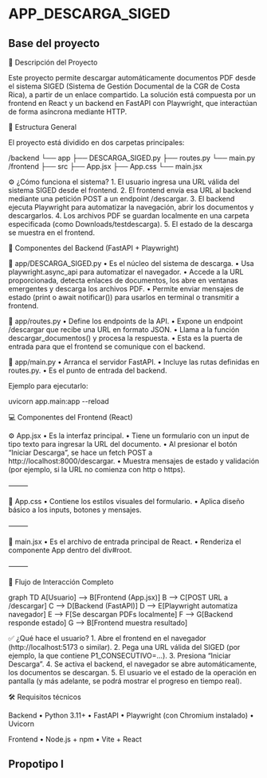 # APP_DESCARGA_SIGED

## Base del proyecto

🧩 Descripción del Proyecto

Este proyecto permite descargar automáticamente documentos PDF desde el sistema SIGED (Sistema de Gestión Documental de la CGR de Costa Rica), a partir de un enlace compartido. La solución está compuesta por un frontend en React y un backend en FastAPI con Playwright, que interactúan de forma asíncrona mediante HTTP.

📁 Estructura General

El proyecto está dividido en dos carpetas principales:

/backend
  └── app
       ├── DESCARGA_SIGED.py
       ├── routes.py
       └── main.py
/frontend
  ├── src
       ├── App.jsx
       ├── App.css
       └── main.jsx

⚙️ ¿Cómo funciona el sistema?
	1.	El usuario ingresa una URL válida del sistema SIGED desde el frontend.
	2.	El frontend envía esa URL al backend mediante una petición POST a un endpoint /descargar.
	3.	El backend ejecuta Playwright para automatizar la navegación, abrir los documentos y descargarlos.
	4.	Los archivos PDF se guardan localmente en una carpeta especificada (como Downloads/testdescarga).
	5.	El estado de la descarga se muestra en el frontend.


🧠 Componentes del Backend (FastAPI + Playwright)

📁 app/DESCARGA_SIGED.py
	•	Es el núcleo del sistema de descarga.
	•	Usa playwright.async_api para automatizar el navegador.
	•	Accede a la URL proporcionada, detecta enlaces de documentos, los abre en ventanas emergentes y descarga los archivos PDF.
	•	Permite enviar mensajes de estado (print o await notificar()) para usarlos en terminal o transmitir a frontend.

📄 app/routes.py
	•	Define los endpoints de la API.
	•	Expone un endpoint /descargar que recibe una URL en formato JSON.
	•	Llama a la función descargar_documentos() y procesa la respuesta.
	•	Esta es la puerta de entrada para que el frontend se comunique con el backend.

🚀 app/main.py
	•	Arranca el servidor FastAPI.
	•	Incluye las rutas definidas en routes.py.
	•	Es el punto de entrada del backend.

Ejemplo para ejecutarlo:


uvicorn app.main:app --reload

💻 Componentes del Frontend (React)

⚙️ App.jsx
	•	Es la interfaz principal.
	•	Tiene un formulario con un input de tipo texto para ingresar la URL del documento.
	•	Al presionar el botón “Iniciar Descarga”, se hace un fetch POST a http://localhost:8000/descargar.
	•	Muestra mensajes de estado y validación (por ejemplo, si la URL no comienza con http o https).

⸻

🎨 App.css
	•	Contiene los estilos visuales del formulario.
	•	Aplica diseño básico a los inputs, botones y mensajes.

⸻

🔁 main.jsx
	•	Es el archivo de entrada principal de React.
	•	Renderiza el componente App dentro del div#root.

⸻

🔗 Flujo de Interacción Completo

graph TD
    A[Usuario] --> B[Frontend (App.jsx)]
    B --> C[POST URL a /descargar]
    C --> D[Backend (FastAPI)]
    D --> E[Playwright automatiza navegador]
    E --> F[Se descargan PDFs localmente]
    F --> G[Backend responde estado]
    G --> B[Frontend muestra resultado]

✅ ¿Qué hace el usuario?
	1.	Abre el frontend en el navegador (http://localhost:5173 o similar).
	2.	Pega una URL válida del SIGED (por ejemplo, la que contiene P1_CONSECUTIVO=...).
	3.	Presiona “Iniciar Descarga”.
	4.	Se activa el backend, el navegador se abre automáticamente, los documentos se descargan.
	5.	El usuario ve el estado de la operación en pantalla (y más adelante, se podrá mostrar el progreso en tiempo real).

🛠 Requisitos técnicos

Backend
	•	Python 3.11+
	•	FastAPI
	•	Playwright (con Chromium instalado)
	•	Uvicorn

Frontend
	•	Node.js + npm
	•	Vite + React


## Propotipo I










 

